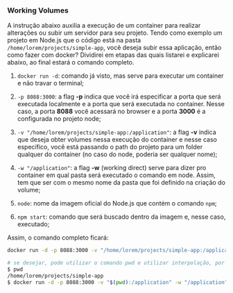 ### Working Volumes

A instrução abaixo auxilia a execução de um container para realizar alterações ou subir um servidor para seu projeto. Tendo como exemplo um projeto em Node.js que o código está na pasta `/home/lorem/projects/simple-app`, você deseja subir essa aplicação, então como fazer com docker? Dividirei em etapas das quais listarei e explicarei abaixo, ao final estará o comando completo.

1. `docker run -d`: comando já visto, mas serve para executar um container e não travar o terminal;

1. `-p 8088:3000`: a flag **-p** indica que você irá especificar a porta que será executada localmente e a porta que será executada no container. Nesse caso, a porta **8088** você acessará no browser e a porta **3000** é a configurada no projeto node;

1. `-v "/home/lorem/projects/simple-app:/application"`: a flag **-v** indica que deseja obter volumes nessa execução do container e nesse caso específico, você está passando o path do projeto para um folder qualquer do container (no caso do node, poderia ser qualquer nome);

1. `-w "/application"`: a flag **-w** (working direct) serve para dizer pro container em qual pasta será executado o comando em node. Assim, tem que ser com o mesmo nome da pasta que foi definido na criação do volume;

1. `node`: nome da imagem oficial do Node.js que contém o comando `npm`;

1. `npm start`: comando que será buscado dentro da imagem e, nesse caso, executado;

Assim, o comando completo ficará:

```bash
docker run -d -p 8088:3000 -v "/home/lorem/projects/simple-app:/application" -w "/application" node npm start
```


```bash
# se desejar, pode utilizar o comando pwd e utilizar interpolação, por exemplo:
$ pwd
/home/lorem/projects/simple-app
$ docker run -d -p 8088:3000 -v "$(pwd):/application" -w "/application" node npm start
```